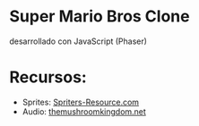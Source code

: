 # Super Mario Bros Clone
desarrollado con JavaScript (Phaser)  

# Recursos:
- Sprites: [Spriters-Resource.com](https://www.spriters-resource.com/nes/supermariobros/)
- Audio: [themushroomkingdom.net](https://themushroomkingdom.net/media/smb/wav)